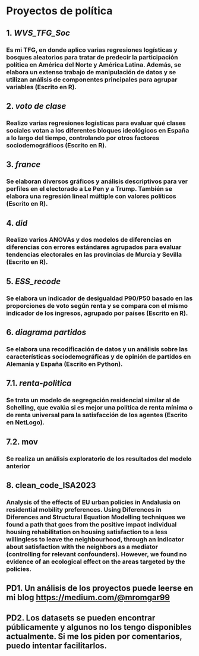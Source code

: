 # Proyectos de política

## 1. *WVS_TFG_Soc* 
### Es mi TFG, en donde aplico varias regresiones logísticas y bosques aleatorios para tratar de predecir la participación política en América del Norte y América Latina. Además, se elabora un extenso trabajo de manipulación de datos y se utilizan análisis de componentes principales para agrupar variables (Escrito en R).

## 2. *voto de clase*
### Realizo varias regresiones logísticas para evaluar qué clases sociales votan a los diferentes bloques ideológicos en España a lo largo del tiempo, controlando por otros factores sociodemográficos (Escrito en R).

## 3. *france* 
### Se elaboran diversos gráficos y análisis descriptivos para ver perfiles en el electorado a Le Pen y a Trump. También se elabora una regresión lineal múltiple con valores políticos (Escrito en R).

## 4. *did* 
### Realizo varios ANOVAs y dos modelos de diferencias en diferencias con errores estándares agrupados para evaluar tendencias electorales en las provincias de Murcia y Sevilla (Escrito en R).

## 5. *ESS_recode*
### Se elabora un indicador de desigualdad P90/P50 basado en las proporciones de voto según renta y se compara con el mismo indicador de los ingresos, agrupado por países (Escrito en R).

## 6. *diagrama partidos* 
### Se elabora una recodificación de datos y un análisis sobre las características sociodemográficas y de opinión de partidos en Alemania y España (Escrito en Python).

## 7.1. *renta-politica* 
### Se trata un modelo de segregación residencial similar al de Schelling, que evalúa si es mejor una política de renta mínima o de renta universal para la satisfacción de los agentes (Escrito en NetLogo).

## 7.2. mov
### Se realiza un análisis exploratorio de los resultados del modelo anterior

## 8. clean_code_ISA2023
### Analysis of the effects of EU urban policies in Andalusia on residential mobility preferences. Using Diferences in Diferences and Structural Equation Modelling techniques we found a path that goes from the positive impact individual housing rehabilitation on housing satisfaction to a less willingless to leave the neighbourhood, through an indicator about satisfaction with the neighbors as a mediator (controlling for relevant confounders). However, we found no evidence of an ecological effect on the areas targeted by the policies.

## PD1. Un análisis de los proyectos puede leerse en mi blog https://medium.com/@mromgar99
## PD2. Los datasets se pueden encontrar públicamente y algunos no los tengo disponibles actualmente. Si me los piden por comentarios, puedo intentar facilitarlos.
